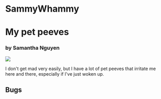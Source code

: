 # SammyWhammy
<!DOCTYPE html>
<html>
<body>
<h1>My pet peeves</h1>
    <h3>by Samantha Nguyen</h3>
</body>
  <img src="https://instagram.com/p/CxhBTADrjnd/"/>
<p>I don't get mad very easily, but I have a lot of pet peeves that irritate me here and there, especially if I've just woken up.</p>
  <h2>Bugs</h2>

</body>
</html>
